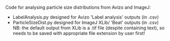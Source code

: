 Code for analysing particle size distributions from Avizo and ImageJ:
* LabelAnalysis.py designed for Avizo 'Label analysis' outputs (in .csv)
* ParticleSizeDist.py designed for ImageJ XLib/ 'Beat' outputs (in .csv) NB: the default output from XLib is a .tif file (despite containing text), so needs to be saved with appropriate file extension by user first!
